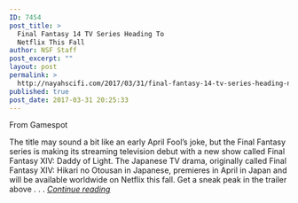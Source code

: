 ```yaml
---
ID: 7454
post_title: >
  Final Fantasy 14 TV Series Heading To
  Netflix This Fall
author: NSF Staff
post_excerpt: ""
layout: post
permalink: >
  http://nayahscifi.com/2017/03/31/final-fantasy-14-tv-series-heading-netflix-fall/
published: true
post_date: 2017-03-31 20:25:33
---
```

From Gamespot

The title may sound a bit like an early April Fool’s joke, but the Final Fantasy series is making its streaming television debut with a new show called Final Fantasy XIV: Daddy of Light. The Japanese TV drama, originally called Final Fantasy XIV: Hikari no Otousan in Japanese, premieres in April in Japan and will be available worldwide on Netflix this fall. Get a sneak peak in the trailer above . . . <a href="https://www.gamespot.com/articles/final-fantasy-14-tv-series-heading-to-netflix-this/1100-6449115/"><em>Continue reading</em></a>